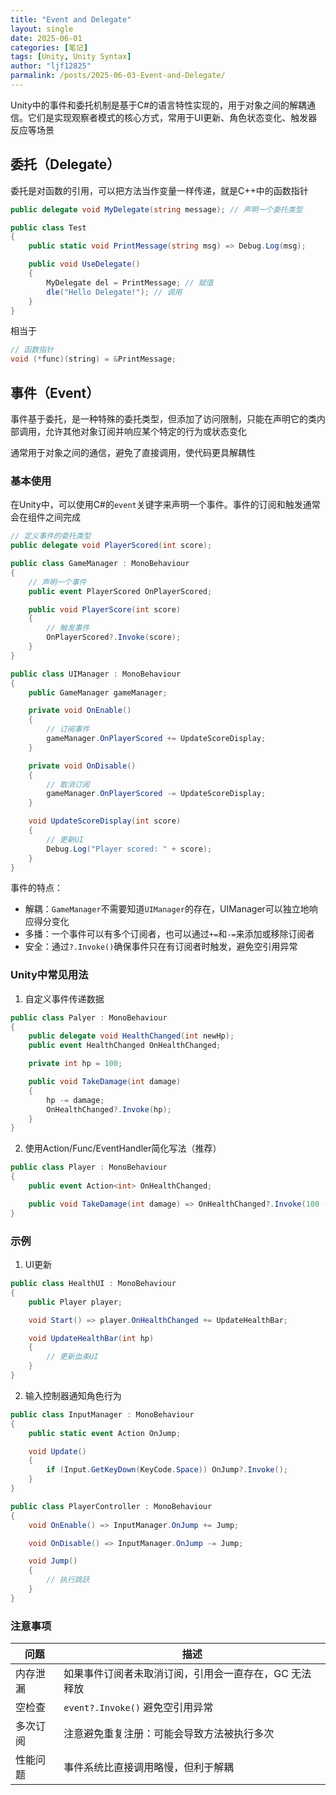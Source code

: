 ```yaml
---
title: "Event and Delegate"
layout: single
date: 2025-06-01
categories: [笔记]
tags: [Unity, Unity Syntax]
author: "ljf12825"
parmalink: /posts/2025-06-03-Event-and-Delegate/
---
```

Unity中的事件和委托机制是基于C#的语言特性实现的，用于对象之间的解耦通信。它们是实现观察者模式的核心方式，常用于UI更新、角色状态变化、触发器反应等场景

## 委托（Delegate）
委托是对函数的引用，可以把方法当作变量一样传递，就是C++中的函数指针
```cs
public delegate void MyDelegate(string message); // 声明一个委托类型

public class Test
{
    public static void PrintMessage(string msg) => Debug.Log(msg);

    public void UseDelegate()
    {
        MyDelegate del = PrintMessage; // 赋值
        dle("Hello Delegate!"); // 调用
    }
}
```
相当于
```cpp
// 函数指针
void (*func)(string) = &PrintMessage;
```

## 事件（Event）
事件基于委托，是一种特殊的委托类型，但添加了访问限制，只能在声明它的类内部调用，允许其他对象订阅并响应某个特定的行为或状态变化

通常用于对象之间的通信，避免了直接调用，使代码更具解耦性

### 基本使用
在Unity中，可以使用C#的`event`关键字来声明一个事件。事件的订阅和触发通常会在组件之间完成
```cs
// 定义事件的委托类型
public delegate void PlayerScored(int score);

public class GameManager : MonoBehaviour
{
    // 声明一个事件
    public event PlayerScored OnPlayerScored;

    public void PlayerScore(int score)
    {
        // 触发事件
        OnPlayerScored?.Invoke(score);
    }
}

public class UIManager : MonoBehaviour
{
    public GameManager gameManager;

    private void OnEnable()
    {
        // 订阅事件
        gameManager.OnPlayerScored += UpdateScoreDisplay;
    }

    private void OnDisable()
    {
        // 取消订阅
        gameManager.OnPlayerScored -= UpdateScoreDisplay;
    }

    void UpdateScoreDisplay(int score)
    {
        // 更新UI
        Debug.Log("Player scored: " + score);
    }
}
```
事件的特点：
- 解耦：`GameManager`不需要知道`UIManager`的存在，UIManager可以独立地响应得分变化
- 多播：一个事件可以有多个订阅者，也可以通过`+=`和`-=`来添加或移除订阅者
- 安全：通过`?.Invoke()`确保事件只在有订阅者时触发，避免空引用异常

### Unity中常见用法
1. 自定义事件传递数据
```cs
public class Palyer : MonoBehaviour
{
    public delegate void HealthChanged(int newHp);
    public event HealthChanged OnHealthChanged;

    private int hp = 100;

    public void TakeDamage(int damage)
    {
        hp -= damage;
        OnHealthChanged?.Invoke(hp);
    }
}
```
2. 使用Action/Func/EventHandler简化写法（推荐）
```cs
public class Player : MonoBehaviour
{
    public event Action<int> OnHealthChanged;

    public void TakeDamage(int damage) => OnHealthChanged?.Invoke(100 - damamge);
}
```

### 示例
1. UI更新
```cs
public class HealthUI : MonoBehaviour
{
    public Player player;

    void Start() => player.OnHealthChanged += UpdateHealthBar;

    void UpdateHealthBar(int hp)
    {
        // 更新血条UI
    }
}
```

2. 输入控制器通知角色行为
```cs
public class InputManager : MonoBehaviour
{
    public static event Action OnJump;

    void Update()
    {
        if (Input.GetKeyDown(KeyCode.Space)) OnJump?.Invoke();
    }
}

public class PlayerController : MonoBehaviour
{
    void OnEnable() => InputManager.OnJump += Jump;

    void OnDisable() => InputManager.OnJump -= Jump;

    void Jump()
    {
        // 执行跳跃
    }
}
```

### 注意事项

| 问题      | 描述                           |
| ------- | ---------------------------- |
| 内存泄漏 | 如果事件订阅者未取消订阅，引用会一直存在，GC 无法释放 |
| 空检查 | `event?.Invoke()` 避免空引用异常    |
| 多次订阅 | 注意避免重复注册：可能会导致方法被执行多次        |
| 性能问题 | 事件系统比直接调用略慢，但利于解耦            |